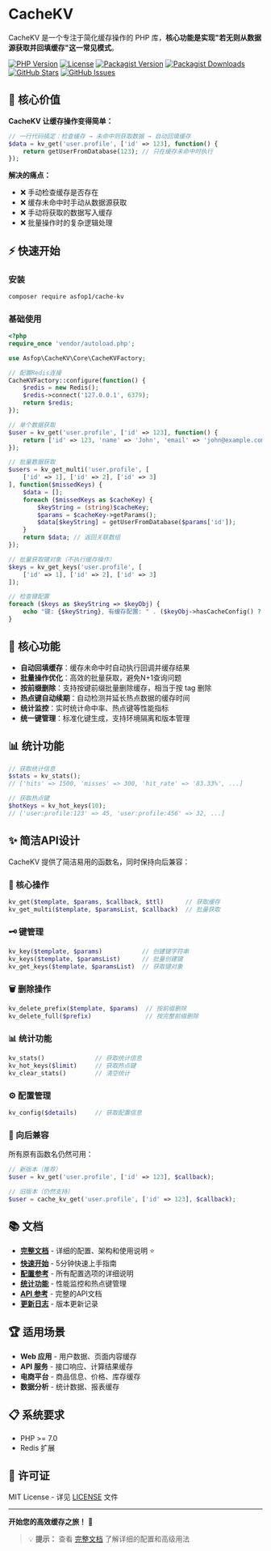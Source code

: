 # CacheKV

CacheKV 是一个专注于简化缓存操作的 PHP 库，**核心功能是实现"若无则从数据源获取并回填缓存"这一常见模式**。

[![PHP Version](https://img.shields.io/badge/php-%3E%3D7.0-blue.svg)](https://php.net/)
[![License](https://img.shields.io/badge/license-MIT-green.svg)](LICENSE)
[![Packagist Version](https://img.shields.io/packagist/v/asfop1/cache-kv.svg)](https://packagist.org/packages/asfop1/cache-kv)
[![Packagist Downloads](https://img.shields.io/packagist/dt/asfop1/cache-kv.svg)](https://packagist.org/packages/asfop1/cache-kv)
[![GitHub Stars](https://img.shields.io/github/stars/asfop1/CacheKV.svg)](https://github.com/asfop1/CacheKV/stargazers)
[![GitHub Issues](https://img.shields.io/github/issues/asfop1/CacheKV.svg)](https://github.com/asfop1/CacheKV/issues)

## 🎯 核心价值

**CacheKV 让缓存操作变得简单：**
```php
// 一行代码搞定：检查缓存 → 未命中则获取数据 → 自动回填缓存
$data = kv_get('user.profile', ['id' => 123], function() {
    return getUserFromDatabase(123); // 只在缓存未命中时执行
});
```

**解决的痛点：**
- ❌ 手动检查缓存是否存在
- ❌ 缓存未命中时手动从数据源获取
- ❌ 手动将获取的数据写入缓存
- ❌ 批量操作时的复杂逻辑处理

## ⚡ 快速开始

### 安装

```bash
composer require asfop1/cache-kv
```

### 基础使用

```php
<?php
require_once 'vendor/autoload.php';

use Asfop\CacheKV\Core\CacheKVFactory;

// 配置Redis连接
CacheKVFactory::configure(function() {
    $redis = new Redis();
    $redis->connect('127.0.0.1', 6379);
    return $redis;
});

// 单个数据获取
$user = kv_get('user.profile', ['id' => 123], function() {
    return ['id' => 123, 'name' => 'John', 'email' => 'john@example.com'];
});

// 批量数据获取
$users = kv_get_multi('user.profile', [
    ['id' => 1], ['id' => 2], ['id' => 3]
], function($missedKeys) {
    $data = [];
    foreach ($missedKeys as $cacheKey) {
        $keyString = (string)$cacheKey;
        $params = $cacheKey->getParams();
        $data[$keyString] = getUserFromDatabase($params['id']);
    }
    return $data; // 返回关联数组
});

// 批量获取键对象（不执行缓存操作）
$keys = kv_get_keys('user.profile', [
    ['id' => 1], ['id' => 2], ['id' => 3]
]);

// 检查键配置
foreach ($keys as $keyString => $keyObj) {
    echo "键: {$keyString}, 有缓存配置: " . ($keyObj->hasCacheConfig() ? '是' : '否') . "\n";
}
```

## 🚀 核心功能

- **自动回填缓存**：缓存未命中时自动执行回调并缓存结果
- **批量操作优化**：高效的批量获取，避免N+1查询问题
- **按前缀删除**：支持按键前缀批量删除缓存，相当于按 tag 删除
- **热点键自动续期**：自动检测并延长热点数据的缓存时间
- **统计监控**：实时统计命中率、热点键等性能指标
- **统一键管理**：标准化键生成，支持环境隔离和版本管理

## 📊 统计功能

```php
// 获取统计信息
$stats = kv_stats();
// ['hits' => 1500, 'misses' => 300, 'hit_rate' => '83.33%', ...]

// 获取热点键
$hotKeys = kv_hot_keys(10);
// ['user:profile:123' => 45, 'user:profile:456' => 32, ...]
```

## ✨ 简洁API设计

CacheKV 提供了简洁易用的函数名，同时保持向后兼容：

### 🔧 核心操作
```php
kv_get($template, $params, $callback, $ttl)      // 获取缓存
kv_get_multi($template, $paramsList, $callback)  // 批量获取
```

### 🗝️ 键管理
```php
kv_key($template, $params)           // 创建键字符串
kv_keys($template, $paramsList)      // 批量创建键
kv_get_keys($template, $paramsList)  // 获取键对象
```

### 🗑️ 删除操作
```php
kv_delete_prefix($template, $params)  // 按前缀删除
kv_delete_full($prefix)               // 按完整前缀删除
```

### 📊 统计功能
```php
kv_stats()              // 获取统计信息
kv_hot_keys($limit)     // 获取热点键
kv_clear_stats()        // 清空统计
```

### ⚙️ 配置管理
```php
kv_config($details)     // 获取配置信息
```

### 🔄 向后兼容
所有原有函数名仍然可用：
```php
// 新版本（推荐）
$user = kv_get('user.profile', ['id' => 123], $callback);

// 旧版本（仍然支持）
$user = cache_kv_get('user.profile', ['id' => 123], $callback);
```

## 📚 文档

- **[完整文档](docs/README.md)** - 详细的配置、架构和使用说明 ⭐
- **[快速开始](docs/QUICK_START.md)** - 5分钟快速上手指南
- **[配置参考](docs/CONFIG.md)** - 所有配置选项的详细说明
- **[统计功能](docs/STATS.md)** - 性能监控和热点键管理
- **[API 参考](docs/API.md)** - 完整的API文档
- **[更新日志](CHANGELOG.md)** - 版本更新记录

## 🏆 适用场景

- **Web 应用** - 用户数据、页面内容缓存
- **API 服务** - 接口响应、计算结果缓存
- **电商平台** - 商品信息、价格、库存缓存
- **数据分析** - 统计数据、报表缓存

## 📋 系统要求

- PHP >= 7.0
- Redis 扩展

## 📄 许可证

MIT License - 详见 [LICENSE](LICENSE) 文件

---

**开始您的高效缓存之旅！** 🚀

> 💡 **提示：** 查看 [完整文档](docs/README.md) 了解详细的配置和高级用法

